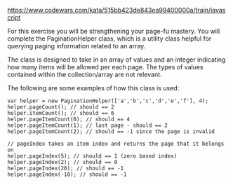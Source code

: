 https://www.codewars.com/kata/515bb423de843ea99400000a/train/javascript

For this exercise you will be strengthening your page-fu mastery. You will complete the PaginationHelper class, which is a utility class helpful for querying paging information related to an array.

The class is designed to take in an array of values and an integer indicating how many items will be allowed per each page. The types of values contained within the collection/array are not relevant.

The following are some examples of how this class is used:

```
var helper = new PaginationHelper(['a','b','c','d','e','f'], 4);
helper.pageCount(); // should == 2
helper.itemCount(); // should == 6
helper.pageItemCount(0); // should == 4
helper.pageItemCount(1); // last page - should == 2
helper.pageItemCount(2); // should == -1 since the page is invalid

// pageIndex takes an item index and returns the page that it belongs on
helper.pageIndex(5); // should == 1 (zero based index)
helper.pageIndex(2); // should == 0
helper.pageIndex(20); // should == -1
helper.pageIndex(-10); // should == -1
```